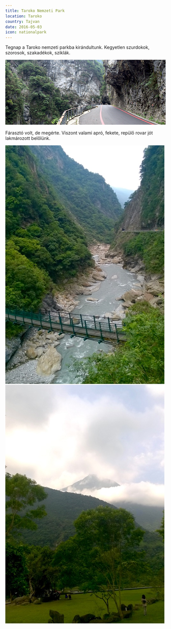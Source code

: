 ```yaml
---
title: Taroko Nemzeti Park
location: Taroko
country: Tajvan
date: 2016-05-03
icon: nationalpark
---
```


Tegnap a Taroko nemzeti parkba kirándultunk. Kegyetlen szurdokok, szorosok, szakadékok, sziklák.

![](../../img/taroko.jpg)

Fárasztó volt, de megérte. Viszont valami apró, fekete, repülő rovar jót lakmározott belőlünk.

![](../../img/0503-4.jpg)
![](../../img/0503-3.jpg)
